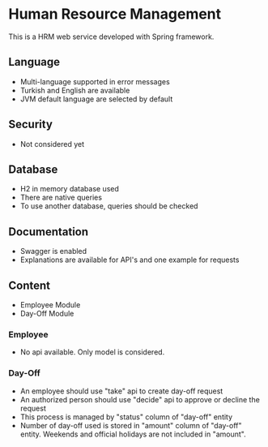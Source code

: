 # Human Resource Management

This is a HRM web service developed with Spring framework.

## Language
- Multi-language supported in error messages
- Turkish and English are available
- JVM default language are selected by default

## Security
- Not considered yet

## Database
- H2 in memory database used
- There are native queries
- To use another database, queries should be checked

## Documentation
- Swagger is enabled
- Explanations are available for API's and one example for requests

## Content
- Employee Module
- Day-Off Module

### Employee
- No api available. Only model is considered.

### Day-Off
- An employee should use "take" api to create day-off request
- An authorized person should use "decide" api to approve or decline the request
- This process is managed by "status" column of "day-off" entity
- Number of day-off used is stored in "amount" column of "day-off" entity. Weekends and official holidays are not included in "amount".


